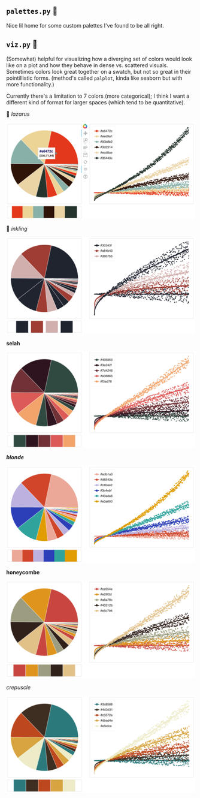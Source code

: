 ## `palettes.py` :art:
Nice lil home for some custom palettes I've found to be all right.

## `viz.py` :eyes:
(Somewhat) helpful for visualizing how a diverging set of colors would look like on a plot and how they behave in dense vs. scattered visuals. Sometimes colors look great together on a swatch, but not so great in their pointillistic forms. (method's called `palplot`, kinda like seaborn but with more functionality.)

Currently there's a limitation to 7 colors (more categorical); I think I want a different kind of format for larger spaces (which tend to be quantitative). 

:small_red_triangle: *lazarus*

![](_imgs/lazarus.png)

:radio_button: *inkling*

![](_imgs/inkling.png)

**selah**

![](_imgs/selah.png)

***blonde***

![](_imgs/blonde.png)

**honeycombe**

![](_imgs/honeycombe.png)


*crepuscle*

![](_imgs/crepuscle.png)

